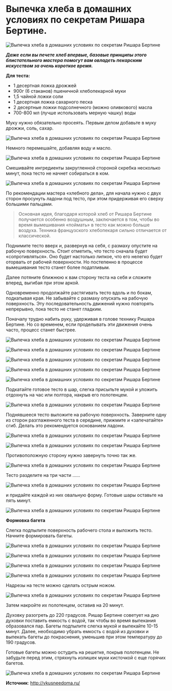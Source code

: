 # Выпечка хлеба в домашних условиях по секретам Ришара Бертине.

![Выпечка хлеба в домашних условиях по секретам Ришара Бертине](/images/Kulinar/Bread/vipechka_bertine_001.jpg 'Выпечка хлеба в домашних условиях по секретам Ришара Бертине')

_**Даже если вы печете хлеб впервые, базовые принципы этого блистательного мастера помогут вам овладеть пекарским искусством за очень короткое время.**_

**Для теста:**

- 1 десертная ложка дрожжей
- 900г (6 стаканов) пшеничной хлебопекарной муки
- 1,5 чайной ложки соли
- 1 десертная ложка сахарного песка
- 2 десертные ложки подсолнечного (можно оливкового) масла
- 700-800 мл (лучше использовать мерную чашку) воды

Муку нужно обязательно просеять. Первым делом добавьте в муку дрожжи, соль, сахар.

![Выпечка хлеба в домашних условиях по секретам Ришара Бертине](/images/Kulinar/Bread/vipechka_bertine_002.jpg 'Выпечка хлеба в домашних условиях по секретам Ришара Бертине')

Немного перемешайте, добавляя воду и масло.

![Выпечка хлеба в домашних условиях по секретам Ришара Бертине](/images/Kulinar/Bread/vipechka_bertine_003.jpg 'Выпечка хлеба в домашних условиях по секретам Ришара Бертине')

Смешивайте ингредиенты закругленной стороной скребка несколько минут, пока тесто не начнет собираться в ком.

![Выпечка хлеба в домашних условиях по секретам Ришара Бертине](/images/Kulinar/Bread/vipechka_bertine_004.jpg 'Выпечка хлеба в домашних условиях по секретам Ришара Бертине')

По рекомендации мастера «хлебного дела», для начала нужно с двух сторон просунуть ладони под тесто, при этом придерживая его сверху большими пальцами.

> Основная идея, благодаря которой хлеб от Ришара Бертине получается особенно воздушным, заключается в том, чтобы во время вымешивания «поймать» в тесто как можно больше воздуха. Техника французского хлебопекаря сильно отличается от классической.

Поднимите тесто вверх и, развернув на себя, с размаху опустите на рабочую поверхность. Стоит отметить, что тесто сначала будет «сопротивляться». Оно будет настолько липкое, что его нелегко будет оторвать от рабочей поверхности. Но постепенно в процессе вымешивания тесто станет более податливым.

Далее потяните ближнюю к вам сторону теста на себя и сложите вперед, выгибая при этом аркой.

Одновременно продолжайте растягивать тесто вдоль и по бокам, подкатывая края. Не забывайте с размаху опускать на рабочую поверхность. Эту последовательность движений нужно повторять непрерывно, пока тесто не станет гладким.

Поначалу трудно набить руку, удерживая в голове технику Ришара Бертине. Но со временем, если проделывать эти движения очень часто, процесс станет быстрее.

![Выпечка хлеба в домашних условиях по секретам Ришара Бертине](/images/Kulinar/Bread/vipechka_bertine_005.jpg 'Выпечка хлеба в домашних условиях по секретам Ришара Бертине')

![Выпечка хлеба в домашних условиях по секретам Ришара Бертине](/images/Kulinar/Bread/vipechka_bertine_006.jpg 'Выпечка хлеба в домашних условиях по секретам Ришара Бертине')

![Выпечка хлеба в домашних условиях по секретам Ришара Бертине](/images/Kulinar/Bread/vipechka_bertine_007.jpg 'Выпечка хлеба в домашних условиях по секретам Ришара Бертине')

![Выпечка хлеба в домашних условиях по секретам Ришара Бертине](/images/Kulinar/Bread/vipechka_bertine_008.jpg 'Выпечка хлеба в домашних условиях по секретам Ришара Бертине')

![Выпечка хлеба в домашних условиях по секретам Ришара Бертине](/images/Kulinar/Bread/vipechka_bertine_009.jpg 'Выпечка хлеба в домашних условиях по секретам Ришара Бертине')

Подкатайте готовое тесто в шар, слегка присыпьте мукой и уложить отдохнуть на час или полтора, накрыв его полотенцем.

![Выпечка хлеба в домашних условиях по секретам Ришара Бертине](/images/Kulinar/Bread/vipechka_bertine_010.jpg 'Выпечка хлеба в домашних условиях по секретам Ришара Бертине')

Поднявшееся тесто выложите на рабочую поверхность. Заверните одну из сторон разглаженного теста в середине, прижмите и «запечатайте» сгиб. Делать это рекомендуется основанием ладони.

![Выпечка хлеба в домашних условиях по секретам Ришара Бертине](/images/Kulinar/Bread/vipechka_bertine_011.jpg 'Выпечка хлеба в домашних условиях по секретам Ришара Бертине')

![Выпечка хлеба в домашних условиях по секретам Ришара Бертине](/images/Kulinar/Bread/vipechka_bertine_012.jpg 'Выпечка хлеба в домашних условиях по секретам Ришара Бертине')

Противоположную сторону нужно завернуть точно так же.

![Выпечка хлеба в домашних условиях по секретам Ришара Бертине](/images/Kulinar/Bread/vipechka_bertine_013.jpg 'Выпечка хлеба в домашних условиях по секретам Ришара Бертине')

Тесто разделите на три части ……

![Выпечка хлеба в домашних условиях по секретам Ришара Бертине](/images/Kulinar/Bread/vipechka_bertine_014.jpg 'Выпечка хлеба в домашних условиях по секретам Ришара Бертине')

и придайте каждой из них овальную форму. Готовые шары оставьте на пять минут.

![Выпечка хлеба в домашних условиях по секретам Ришара Бертине](/images/Kulinar/Bread/vipechka_bertine_015.jpg 'Выпечка хлеба в домашних условиях по секретам Ришара Бертине')

**Формовка багета**

Слегка подпылите поверхность рабочего стола и выложить тесто. Начните формировать багеты.

![Выпечка хлеба в домашних условиях по секретам Ришара Бертине](/images/Kulinar/Bread/vipechka_bertine_016.jpg 'Выпечка хлеба в домашних условиях по секретам Ришара Бертине')

![Выпечка хлеба в домашних условиях по секретам Ришара Бертине](/images/Kulinar/Bread/vipechka_bertine_017.jpg 'Выпечка хлеба в домашних условиях по секретам Ришара Бертине')

![Выпечка хлеба в домашних условиях по секретам Ришара Бертине](/images/Kulinar/Bread/vipechka_bertine_018.jpg 'Выпечка хлеба в домашних условиях по секретам Ришара Бертине')

![Выпечка хлеба в домашних условиях по секретам Ришара Бертине](/images/Kulinar/Bread/vipechka_bertine_019.jpg 'Выпечка хлеба в домашних условиях по секретам Ришара Бертине')

Надрезы на тесте можно сделать острым ножом.

![Выпечка хлеба в домашних условиях по секретам Ришара Бертине](/images/Kulinar/Bread/vipechka_bertine_020.jpg 'Выпечка хлеба в домашних условиях по секретам Ришара Бертине')

Затем накройте их полотенцем, оставив на 20 минут.

Духовку разогреть до 220 градусов. Ришар Бертине советует на дно духовки поставить емкость с водой, так чтобы во время выпекания образовался пар. Багеты подпылите слегка мукой и выпекайте 10-15 минут. Далее, необходимо убрать емкость с водой из духовки и выпекать багеты до покраснения, уменьшив при этом температуру до 190 градусов.

Готовые багеты можно остудить на решетке, покрыв полотенцем. Не забудьте перед этим, стряхнуть излишек муки кисточкой с еще горячих багетов.

![Выпечка хлеба в домашних условиях по секретам Ришара Бертине](/images/Kulinar/Bread/vipechka_bertine_021.jpg 'Выпечка хлеба в домашних условиях по секретам Ришара Бертине')

**Источник**: http://vkusneedoma.ru/
